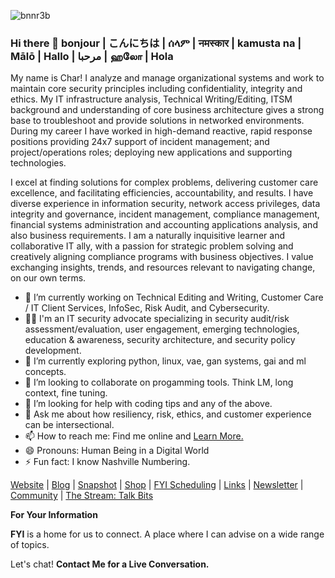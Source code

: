 ![bnnr3b](https://github.com/Char-Hunt/Char-Hunt/assets/138831832/6a4a3344-7643-45d6-ab7f-d08bf45b4406)

### Hi there 👋 bonjour | こんにちは | ሰላም | नमस्कार | kamusta na | Mālō | Hallo | مرحبا | ஹலோ | Hola
My name is Char! I analyze and manage organizational systems and work to maintain core security principles including confidentiality, integrity and ethics.  My IT infrastructure analysis, Technical Writing/Editing, ITSM background and understanding of core business architecture gives a strong base to troubleshoot and provide solutions in networked environments. During my career I have worked in high-demand reactive, rapid response positions providing 24x7 support of incident management; and project/operations roles; deploying new applications and supporting technologies.

I excel at finding solutions for complex problems, delivering customer care excellence, and facilitating efficiencies, accountability, and results. I have diverse experience in information security, network access privileges, data integrity and governance, incident management, compliance management, financial systems administration and accounting applications analysis, and also business requirements. I am a naturally inquisitive learner and collaborative IT ally, with a passion for strategic problem solving and creatively aligning compliance programs with business objectives. I value exchanging insights, trends, and resources relevant to navigating change, on our own terms.


- 🔭 I’m currently working on Technical Editing and Writing, Customer Care / IT Client Services, InfoSec, Risk Audit, and Cybersecurity.
- 👨‍💻 I'm an IT security advocate specializing in security audit/risk assessment/evaluation, user engagement, emerging technologies, education & awareness, security architecture, and security policy development.
- 🌱 I’m currently exploring python, linux, vae, gan systems, gai and ml concepts.
- 👯 I’m looking to collaborate on progamming tools. Think LM, long context, fine tuning.
- 🤔 I’m looking for help with coding tips and any of the above.
- 💬 Ask me about how resiliency, risk, ethics, and customer experience can be intersectional.
- 📫 How to reach me: Find me online and [Learn More.](http://bit.ly/TechieChar)
- 😄 Pronouns: Human Being in a Digital World 
- ⚡ Fun fact: I know Nashville Numbering.



[Website](https://www.charhunt.org/) | [Blog](https://bit.ly/3Q4tlZf) | [Snapshot](https://bit.ly/3W8Ht8B) | [Shop](Merch) | [FYI Scheduling](https://bit.ly/48OBDvr) | [Links](https://bit.ly/48CSTo7) | [Newsletter](https://bit.ly/_TechieCharNewsletter) | [Community](https://bit.ly/3tg6fra) | [The Stream: Talk Bits](https://bit.ly/TechieCharPodcast)



**For Your Information**

**FYI** is a home for us to connect. A place where I can advise on a wide range of topics. 

Let's chat!  **Contact Me for a Live Conversation.**
